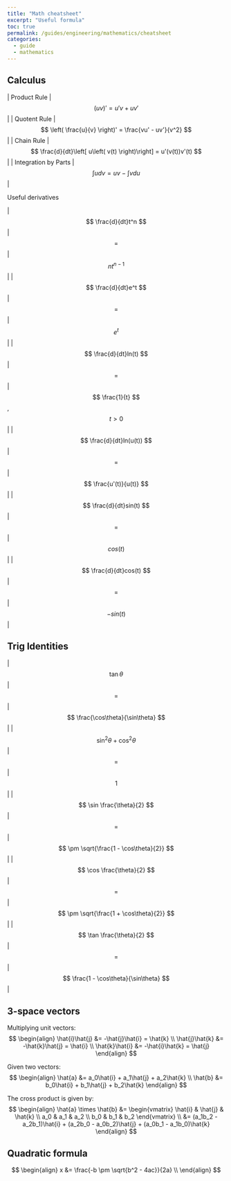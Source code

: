 ```yaml
---
title: "Math cheatsheet"
excerpt: "Useful formula"
toc: true
permalink: /guides/engineering/mathematics/cheatsheet
categories:
  - guide
  - mathematics
---
```


## Calculus

| Product Rule | $$ \left( uv \right)' = u'v + uv' $$ |
| Quotent Rule | $$ \left( \frac{u}{v} \right)' = \frac{vu' - uv'}{v^2} $$ |
| Chain Rule | $$ \frac{d}{dt}\left[ u\left( v(t) \right)\right] = u'(v(t))v'(t) $$ |
| Integration by Parts | $$ \int u dv = uv - \int vdu $$ |

Useful derivatives

| $$ \frac{d}{dt}t^n $$ | $$ = $$ | $$ nt^{n-1} $$ |
| $$ \frac{d}{dt}e^t $$ | $$ = $$ | $$ e^{t} $$ |
| $$ \frac{d}{dt}ln(t) $$ | $$ = $$ | $$ \frac{1}{t} $$, $$ t > 0 $$ |
| $$ \frac{d}{dt}ln(u(t)) $$ | $$ = $$ | $$ \frac{u'(t)}{u(t)} $$ |
| $$ \frac{d}{dt}sin(t) $$ | $$ = $$ | $$ cos(t) $$ |
| $$ \frac{d}{dt}cos(t) $$ | $$ = $$ | $$ -sin(t) $$ |

## Trig Identities

| $$ \tan \theta $$ | $$ = $$ | $$ \frac{\cos\theta}{\sin\theta} $$ |
| $$ \sin^2 \theta + \cos^2 \theta $$ | $$ = $$ | $$ 1 $$ |
| $$ \sin \frac{\theta}{2} $$ | $$ = $$ | $$ \pm \sqrt{\frac{1 - \cos\theta}{2}} $$ |
| $$ \cos \frac{\theta}{2} $$ | $$ = $$ | $$ \pm \sqrt{\frac{1 + \cos\theta}{2}} $$ |
| $$ \tan \frac{\theta}{2} $$ | $$ = $$ | $$ \frac{1 - \cos\theta}{\sin\theta} $$ |

## 3-space vectors

Multiplying unit vectors:
$$
\begin{align}
\hat{i}\hat{j} &= -\hat{j}\hat{i} = \hat{k} \\
\hat{j}\hat{k} &= -\hat{k}\hat{j} = \hat{i} \\
\hat{k}\hat{i} &= -\hat{i}\hat{k} = \hat{j}
\end{align}
$$

Given two vectors:
$$
\begin{align}
\hat{a} &= a_0\hat{i} + a_1\hat{j} + a_2\hat{k} \\
\hat{b} &= b_0\hat{i} + b_1\hat{j} + b_2\hat{k}
\end{align}
$$

The cross product is given by:
$$
\begin{align}
\hat{a} \times \hat{b} &= \begin{vmatrix} 
	\hat{i} & \hat{j} & \hat{k} \\
	a_0 & a_1 & a_2 \\
	b_0 & b_1 & b_2
\end{vmatrix} \\
&= (a_1b_2 - a_2b_1)\hat{i} + (a_2b_0 - a_0b_2)\hat{j} + (a_0b_1 - a_1b_0)\hat{k}
\end{align}
$$

## Quadratic formula

$$ 
\begin{align}
x &= \frac{-b \pm \sqrt{b^2 - 4ac}}{2a} \\
\end{align} 
$$


